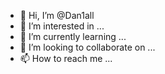 - 👋 Hi, I’m @Dan1all
- 👀 I’m interested in ...
- 🌱 I’m currently learning ...
- 💞️ I’m looking to collaborate on ...
- 📫 How to reach me ...

<!---
Dan1all/Dan1all is a ✨ special ✨ repository because its `README.md` (this file) appears on your GitHub profile.
You can click the Preview link to take a look at your changes.
--->
